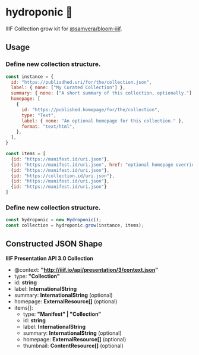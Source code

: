 # hydroponic :seedling:

IIIF Collection grow kit for [@samvera/bloom-iiif](https://github.com/samvera-labs/bloom-iiif).

## Usage

### Define new collection structure.
```jsx
const instance = {
  id: "https://publisdhed.uri/for/the/collection.json",
  label: { none: ["My Curated Collection"] },
  summary: { none: ["A short summary of this collection, optionally."] },
  homepage: [
    {
      id: "https://published.homepage/for/the/collection",
      type: "Text",
      label: { none: "An optional homepage for this collection." },
      format: "text/html",
    },
  ],
}

const items = [
  {id: "https://manifest.id/uri.json"},
  {id: "https://manifest.id/uri.json", href: "optional homepage override for item, writes as homepage property"},
  {id: "https://manifest.id/uri.json"},
  {id: "https://collection.id/uri.json"},
  {id: "https://manifest.id/uri.json"},
  {id: "https://manifest.id/uri.json"}
]
```

### Define new collection structure.
```jsx
const hydroponic = new Hydroponic();
const collection = hydroponic.grow(instance, items);
```


## Constructed JSON Shape

**IIIF Presentation API 3.0 Collection**

- @context: **"http://iiif.io/api/presentation/3/context.json"**
- type: **"Collection"**
- id: **string**
- label: **InternationalString**
- summary: **InternationalString** (optional)
- homepage: **ExternalResource[]** (optional)
- items[]:
  - type: **"Manifest" | "Collection"**
  - id: **string**
  - label: **InternationalString**
  - summary: **InternationalString** (optional)
  - homepage: **ExternalResource[]** (optional)
  - thumbnail: **ContentResource[]** (optional)
